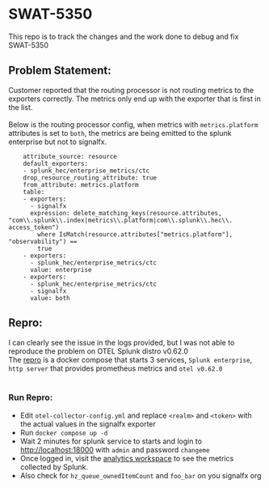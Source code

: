 # SWAT-5350
This repo is to track the changes and the work done to debug and fix SWAT-5350

## Problem Statement:
Customer reported that the routing processor is not routing metrics to the exporters correctly. The metrics only end up with the exporter that is first in the list.<br /><br />
Below is the routing processor config, when metrics with `metrics.platform` attributes is set to `both`, the metrics are being emitted to the splunk enterprise but not to signalfx. 

```  routing/metrics/ctc:
    attribute_source: resource
    default_exporters:
    - splunk_hec/enterprise_metrics/ctc
    drop_resource_routing_attribute: true
    from_attribute: metrics.platform
    table:
    - exporters:
      - signalfx
      expression: delete_matching_keys(resource.attributes, "com\\.splunk\\.index|metrics\\.platform|com\\.splunk\\.hec\\.     access_token")
        where IsMatch(resource.attributes["metrics.platform"], "observability") ==
        true
    - exporters:
      - splunk_hec/enterprise_metrics/ctc
      value: enterprise
    - exporters:
      - splunk_hec/enterprise_metrics/ctc
      - signalfx
      value: both
```

## Repro:
I can clearly see the issue in the logs provided, but I was not able to reproduce the problem on OTEL Splunk distro v0.62.0 <br />
The [repro](repro/) is a docker compose that starts 3 services, `Splunk enterprise`, `http server` that provides prometheus metrics and `otel v0.62.0` <br /> <br />

### Run Repro:
- Edit `otel-collector-config.yml` and replace `<realm>` and `<token>` with the actual values in the signalfx exporter
- Run `docker compose up -d`
- Wait 2 minutes for splunk service to starts and login to [http://localhost:18000](http://localhost:18000) with `admin` and password `changeme`
- Once logged in, visit the [analytics workspace](http://localhost:18000/en-US/app/search/analytics_workspace) to see the metrics collected by Splunk.
- Also check for `hz_queue_ownedItemCount` and `foo_bar` on you signalfx org